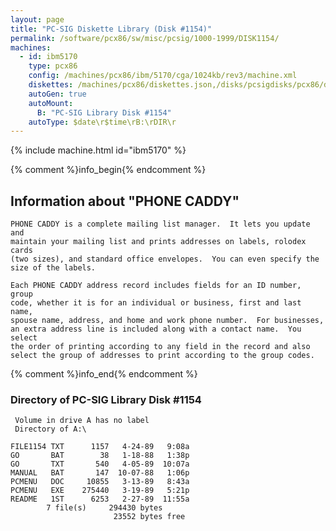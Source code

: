 ```yaml
---
layout: page
title: "PC-SIG Diskette Library (Disk #1154)"
permalink: /software/pcx86/sw/misc/pcsig/1000-1999/DISK1154/
machines:
  - id: ibm5170
    type: pcx86
    config: /machines/pcx86/ibm/5170/cga/1024kb/rev3/machine.xml
    diskettes: /machines/pcx86/diskettes.json,/disks/pcsigdisks/pcx86/diskettes.json
    autoGen: true
    autoMount:
      B: "PC-SIG Library Disk #1154"
    autoType: $date\r$time\rB:\rDIR\r
---
```


{% include machine.html id="ibm5170" %}

{% comment %}info_begin{% endcomment %}

## Information about "PHONE CADDY"

    PHONE CADDY is a complete mailing list manager.  It lets you update and
    maintain your mailing list and prints addresses on labels, rolodex cards
    (two sizes), and standard office envelopes.  You can even specify the
    size of the labels.
    
    Each PHONE CADDY address record includes fields for an ID number, group
    code, whether it is for an individual or business, first and last name,
    spouse name, address, and home and work phone number.  For businesses,
    an extra address line is included along with a contact name.  You
    select
    the order of printing according to any field in the record and also
    select the group of addresses to print according to the group codes.
{% comment %}info_end{% endcomment %}


### Directory of PC-SIG Library Disk #1154

     Volume in drive A has no label
     Directory of A:\

    FILE1154 TXT      1157   4-24-89   9:08a
    GO       BAT        38   1-18-88   1:38p
    GO       TXT       540   4-05-89  10:07a
    MANUAL   BAT       147  10-07-88   1:06p
    PCMENU   DOC     10855   3-13-89   8:43a
    PCMENU   EXE    275440   3-19-89   5:21p
    README   1ST      6253   2-27-89  11:55a
            7 file(s)     294430 bytes
                           23552 bytes free
